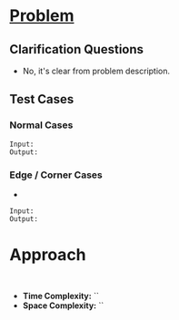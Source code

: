 # [Problem]()

## Clarification Questions
* No, it's clear from problem description.
 
## Test Cases
### Normal Cases
```
Input: 
Output: 
```
### Edge / Corner Cases
* 
```
Input: 
Output: 
```

# Approach
```python

```

```kotlin
```

* **Time Complexity:** ``
* **Space Complexity:** ``
